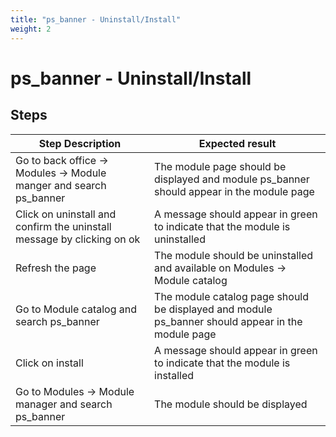 ```yaml
---
title: "ps_banner - Uninstall/Install"
weight: 2
---
```


# ps_banner - Uninstall/Install
## Steps
| Step Description | Expected result |
| ----- | ----- |
| Go to back office -> Modules -> Module manger and search ps_banner | The module page should be displayed and module ps_banner should appear in the module page |
| Click on uninstall and confirm the uninstall message by clicking on ok | A message should appear in green to indicate that the module is uninstalled |
| Refresh the page | The module should be uninstalled and available on Modules -> Module catalog |
| Go to Module catalog and search ps_banner | The module catalog page should be displayed and module ps_banner should appear in the module page |
| Click on install | A message should appear in green to indicate that the module is installed |
| Go to Modules -> Module manager and search ps_banner | The module should be displayed |
